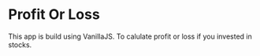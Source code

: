 # Profit Or Loss
This app is build using VanillaJS.
To calulate profit or loss if you invested in stocks.
